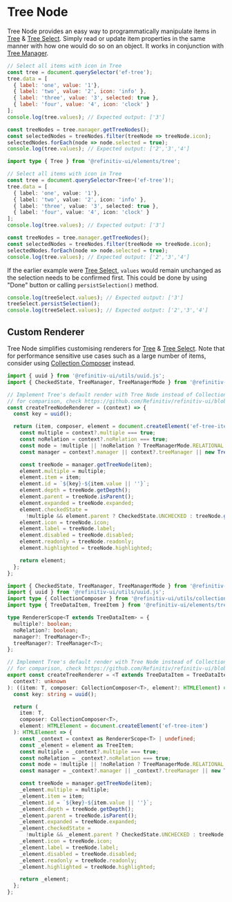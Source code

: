 <!-- 
title: Tree Node
location: ./custom-components/utils/tree-node
type: page
layout: default
language_tabs: [javascript, typescript]
-->

# Tree Node

Tree Node provides an easy way to programmatically manipulate items in [Tree](/elements/tree) & [Tree Select](/elements/tree-select). Simply read or update item properties in the same manner with how one would do so on an object. It works in conjunction with [Tree Manager](/custom-components/utils/tree-manager).

```javascript
// Select all items with icon in Tree
const tree = document.querySelector('ef-tree');
tree.data = [ 
  { label: 'one', value: '1'}, 
  { label: 'two', value: '2', icon: 'info' }, 
  { label: 'three', value: '3', selected: true }, 
  { label: 'four', value: '4', icon: 'clock' } 
];
console.log(tree.values); // Expected output: ['3']

const treeNodes = tree.manager.getTreeNodes();
const selectedNodes = treeNodes.filter(treeNode => treeNode.icon);
selectedNodes.forEach(node => node.selected = true);
console.log(tree.values); // Expected output: ['2','3','4']
```

```typescript
import type { Tree } from '@refinitiv-ui/elements/tree';

// Select all items with icon in Tree
const tree = document.querySelector<Tree>('ef-tree')!;
tree.data = [ 
  { label: 'one', value: '1'}, 
  { label: 'two', value: '2', icon: 'info' }, 
  { label: 'three', value: '3', selected: true }, 
  { label: 'four', value: '4', icon: 'clock' } 
];
console.log(tree.values); // Expected output: ['3']

const treeNodes = tree.manager.getTreeNodes();
const selectedNodes = treeNodes.filter(treeNode => treeNode.icon);
selectedNodes.forEach(node => node.selected = true);
console.log(tree.values); // Expected output: ['2','3','4']
```

If the earlier example were [Tree Select](/elements/tree-select), `values` would remain unchanged as the selection needs to be confirmed first. This could be done by using "Done" button or calling `persistSelection()` method.

```javascript
console.log(treeSelect.values); // Expected output: ['3']
treeSelect.persistSelection();
console.log(treeSelect.values); // Expected output: ['2','3','4']
```

## Custom Renderer

Tree Node simplifies customising renderers for [Tree](/elements/tree) & [Tree Select](/elements/tree-select). Note that for performance sensitive use cases such as a large number of items, consider using [Collection Composer](/custom-components/utils/data-management#collection-composer) instead.

```javascript
import { uuid } from '@refinitiv-ui/utils/uuid.js';
import { CheckedState, TreeManager, TreeManagerMode } from '@refinitiv-ui/elements/tree';

// Implement Tree's default render with Tree Node instead of Collection Composer
// for comparison, check https://github.com/Refinitiv/refinitiv-ui/blob/v7/packages/elements/src/tree/helpers/renderer.ts
const createTreeNodeRenderer = (context) => {
  const key = uuid();

  return (item, composer, element = document.createElement('ef-tree-item')) => {
    const multiple = context?.multiple === true;
    const noRelation = context?.noRelation === true;
    const mode = !multiple || !noRelation ? TreeManagerMode.RELATIONAL : TreeManagerMode.INDEPENDENT;
    const manager = context?.manager || context?.treeManager || new TreeManager(composer, mode);

    const treeNode = manager.getTreeNode(item);
    element.multiple = multiple;
    element.item = item;
    element.id = `${key}-${item.value || ''}`;
    element.depth = treeNode.getDepth();
    element.parent = treeNode.isParent();
    element.expanded = treeNode.expanded;
    element.checkedState =
      !multiple && element.parent ? CheckedState.UNCHECKED : treeNode.getCheckedState();
    element.icon = treeNode.icon;
    element.label = treeNode.label;
    element.disabled = treeNode.disabled;
    element.readonly = treeNode.readonly;
    element.highlighted = treeNode.highlighted;

    return element;
  };
};
```

```typescript
import { CheckedState, TreeManager, TreeManagerMode } from '@refinitiv-ui/elements/tree';
import { uuid } from '@refinitiv-ui/utils/uuid.js';
import type { CollectionComposer } from '@refinitiv-ui/utils/collection.js';
import type { TreeDataItem, TreeItem } from '@refinitiv-ui/elements/tree';

type RendererScope<T extends TreeDataItem> = {
  multiple?: boolean;
  noRelation?: boolean;
  manager?: TreeManager<T>;
  treeManager?: TreeManager<T>;
};

// Implement Tree's default render with Tree Node instead of Collection Composer
// for comparison, check https://github.com/Refinitiv/refinitiv-ui/blob/v7/packages/elements/src/tree/helpers/renderer.ts
export const createTreeRenderer = <T extends TreeDataItem = TreeDataItem>(
  context?: unknown
): ((item: T, composer: CollectionComposer<T>, element?: HTMLElement) => HTMLElement) => {
  const key: string = uuid();

  return (
    item: T,
    composer: CollectionComposer<T>,
    element: HTMLElement = document.createElement('ef-tree-item')
  ): HTMLElement => {
    const _context = context as RendererScope<T> | undefined;
    const _element = element as TreeItem;
    const multiple = _context?.multiple === true;
    const noRelation = _context?.noRelation === true;
    const mode = !multiple || !noRelation ? TreeManagerMode.RELATIONAL : TreeManagerMode.INDEPENDENT;
    const manager = _context?.manager || _context?.treeManager || new TreeManager(composer, mode);

    const treeNode = manager.getTreeNode(item);
    _element.multiple = multiple;
    _element.item = item;
    _element.id = `${key}-${item.value || ''}`;
    _element.depth = treeNode.getDepth();
    _element.parent = treeNode.isParent();
    _element.expanded = treeNode.expanded;
    _element.checkedState =
      !multiple && _element.parent ? CheckedState.UNCHECKED : treeNode.getCheckedState();
    _element.icon = treeNode.icon;
    _element.label = treeNode.label;
    _element.disabled = treeNode.disabled;
    _element.readonly = treeNode.readonly;
    _element.highlighted = treeNode.highlighted;

    return _element;
  };
};

```
